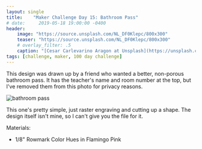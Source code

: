 ```yaml
---
layout: single
title:    "Maker Challenge Day 15: Bathroom Pass"
# date:     2019-05-18 19:00:00 -0400
header:
    image: "https://source.unsplash.com/NL_DF0Klepc/800x300"
    teaser: "https://source.unsplash.com/NL_DF0Klepc/800x300"
    # overlay_filter: .5
    caption: "[Cesar Carlevarino Aragon at Unsplash](https://unsplash.com/photos/NL_DF0Klepc)"
tags: [challenge, maker, 100 day challenge]
---
```

This design was drawn up by a friend who wanted a better, non-porous bathroom pass. It has the teacher's name and room number at the top, but I've removed them from this photo for privacy reasons.

![bathroom pass]({{"/assets/img/hundred-day-challenge/hall-pass.jpg"}})

This one's pretty simple, just raster engraving and cutting up a shape. The design itself isn't mine, so I can't give you the file for it.

Materials:

* 1/8" Rowmark Color Hues in Flamingo Pink
